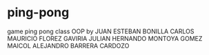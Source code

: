 # ping-pong
game ping pong class OOP
by JUAN ESTEBAN BONILLA
CARLOS MAURICIO FLOREZ GAVIRIA
JULIAN HERNANDO MONTOYA GOMEZ
MAICOL ALEJANDRO BARRERA CARDOZO
